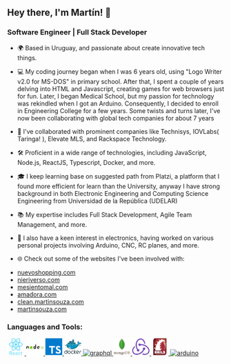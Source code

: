 ## Hey there, I'm Martín! 👋
### Software Engineer | Full Stack Developer

- 🌍 Based in Uruguay, and passionate about create innovative tech things.

- 💻 My coding journey began when I was 6 years old, using "Logo Writer v2.0 for MS-DOS" in primary school. After that, I spent a couple of years delving into HTML and Javascript, creating games for web browsers just for fun. Later, I began Medical School, but my passion for technology was rekindled when I got an Arduino. Consequently, I decided to enroll in Engineering College for a few years.
Some twists and turns later, I've now been collaborating with global tech companies for about 7 years 

- 🏢 I've collaborated with prominent companies like Technisys, IOVLabs( Taringa! ), Elevate MLS, and Rackspace Technology.

- 🛠️ Proficient in a wide range of technologies, including JavaScript, Node.js, ReactJS, Typescript, Docker, and more.

- 🎓 I keep learning base on suggested path from Platzi, a platform that I found more efficient for learn than the University, anyway I have strong background in both Electronic Engineering and Computing Science Engineering from Universidad de la República (UDELAR)
  
- 📚 My expertise includes Full Stack Development, Agile Team Management, and more.

- 🎨 I also have a keen interest in electronics, having worked on various personal projects involving Arduino, CNC, RC planes, and more.

- 🌐 Check out some of the websites I've been involved with:
<ul><li><a href="https://nuevoshopping.com" target="_new">nuevoshopping.com</a></li><li><a href="https://nieriverso.com" target="_new">nieriverso.com</a></li><li><a href="https://mesientomal.com" target="_new">mesientomal.com</a></li><li><a href="https://amadora.com" target="_new">amadora.com</a></li><li><a href="https://clean.martinsouza.com" target="_new">clean.martinsouza.com</a></li><li><a href="https://martinsouza.com" target="_new">martinsouza.com</a></li></ul>


<h3 align="left">Languages and Tools:</h3>
<p align="left">
    <a href="https://reactjs.org/" target="_blank" rel="noreferrer">
        <img src="https://raw.githubusercontent.com/devicons/devicon/master/icons/react/react-original-wordmark.svg"
            alt="react" width="40" height="40" />
    </a>
    <a href="https://nodejs.org" target="_blank" rel="noreferrer">
        <img src="https://raw.githubusercontent.com/devicons/devicon/master/icons/nodejs/nodejs-original-wordmark.svg"
            alt="nodejs" width="40" height="40" />
    </a>
    <a href="https://www.typescriptlang.org/" target="_blank" rel="noreferrer"> <img
            src="https://raw.githubusercontent.com/devicons/devicon/master/icons/typescript/typescript-original.svg"
            alt="typescript" width="40" height="40" />
    </a> <a href="https://www.docker.com/" target="_blank" rel="noreferrer">
        <img src="https://raw.githubusercontent.com/devicons/devicon/master/icons/docker/docker-original-wordmark.svg"
            alt="docker" width="40" height="40" />
    </a>
    <a href="https://graphql.org" target="_blank" rel="noreferrer"> <img
            src="https://www.vectorlogo.zone/logos/graphql/graphql-icon.svg" alt="graphql" width="40" height="40" />
    </a> <a href="https://www.mongodb.com/" target="_blank" rel="noreferrer">
        <img src="https://raw.githubusercontent.com/devicons/devicon/master/icons/mongodb/mongodb-original-wordmark.svg"
            alt="mongodb" width="40" height="40" />
    </a>
    <a href="https://redux.js.org" target="_blank" rel="noreferrer">
        <img src="https://raw.githubusercontent.com/devicons/devicon/master/icons/redux/redux-original.svg" alt="redux"
            width="40" height="40" />
    </a>
    <a href="https://rubyonrails.org" target="_blank" rel="noreferrer">
        <img src="https://raw.githubusercontent.com/devicons/devicon/master/icons/rails/rails-original-wordmark.svg"
            alt="rails" width="40" height="40" /> </a> <a href="https://arduino.cc/" target="_blank" rel="noreferrer">
        <img src="https://cdn.worldvectorlogo.com/logos/arduino-1.svg" alt="arduino" width="40" height="40" />
    </a>
</p>
